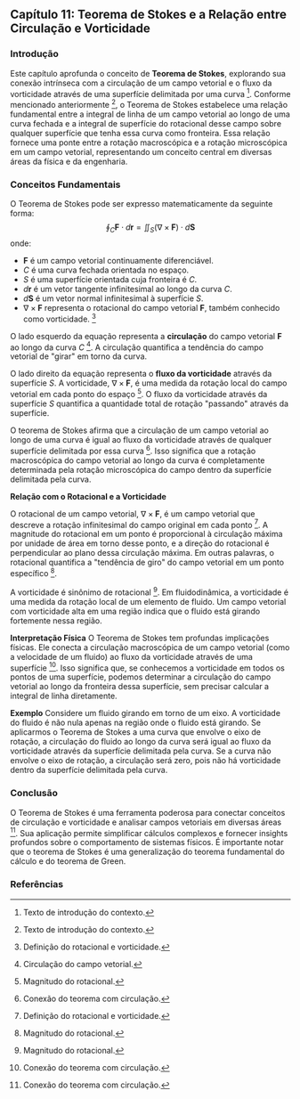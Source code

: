 ## Capítulo 11: Teorema de Stokes e a Relação entre Circulação e Vorticidade

### Introdução
Este capítulo aprofunda o conceito de **Teorema de Stokes**, explorando sua conexão intrínseca com a circulação de um campo vetorial e o fluxo da vorticidade através de uma superfície delimitada por uma curva [^460]. Conforme mencionado anteriormente [^460], o Teorema de Stokes estabelece uma relação fundamental entre a integral de linha de um campo vetorial ao longo de uma curva fechada e a integral de superfície do rotacional desse campo sobre qualquer superfície que tenha essa curva como fronteira. Essa relação fornece uma ponte entre a rotação macroscópica e a rotação microscópica em um campo vetorial, representando um conceito central em diversas áreas da física e da engenharia.

### Conceitos Fundamentais
O Teorema de Stokes pode ser expresso matematicamente da seguinte forma:
$$\oint_C \mathbf{F} \cdot d\mathbf{r} = \iint_S (\nabla \times \mathbf{F}) \cdot d\mathbf{S}$$
onde:
- $\mathbf{F}$ é um campo vetorial continuamente diferenciável.
- $C$ é uma curva fechada orientada no espaço.
- $S$ é uma superfície orientada cuja fronteira é $C$.
- $d\mathbf{r}$ é um vetor tangente infinitesimal ao longo da curva $C$.
- $d\mathbf{S}$ é um vetor normal infinitesimal à superfície $S$.
- $\nabla \times \mathbf{F}$ representa o rotacional do campo vetorial $\mathbf{F}$, também conhecido como vorticidade. [^461]

O lado esquerdo da equação representa a **circulação** do campo vetorial $\mathbf{F}$ ao longo da curva $C$ [^465]. A circulação quantifica a tendência do campo vetorial de "girar" em torno da curva.

O lado direito da equação representa o **fluxo da vorticidade** através da superfície $S$. A vorticidade, $\nabla \times \mathbf{F}$, é uma medida da rotação local do campo vetorial em cada ponto do espaço [^464]. O fluxo da vorticidade através da superfície $S$ quantifica a quantidade total de rotação "passando" através da superfície.

O teorema de Stokes afirma que a circulação de um campo vetorial ao longo de uma curva é igual ao fluxo da vorticidade através de qualquer superfície delimitada por essa curva [^473]. Isso significa que a rotação macroscópica do campo vetorial ao longo da curva é completamente determinada pela rotação microscópica do campo dentro da superfície delimitada pela curva.

**Relação com o Rotacional e a Vorticidade**

O rotacional de um campo vetorial, $\nabla \times \mathbf{F}$, é um campo vetorial que descreve a rotação infinitesimal do campo original em cada ponto [^461]. A magnitude do rotacional em um ponto é proporcional à circulação máxima por unidade de área em torno desse ponto, e a direção do rotacional é perpendicular ao plano dessa circulação máxima. Em outras palavras, o rotacional quantifica a "tendência de giro" do campo vetorial em um ponto específico [^464].

A vorticidade é sinônimo de rotacional [^464]. Em fluidodinâmica, a vorticidade é uma medida da rotação local de um elemento de fluido. Um campo vetorial com vorticidade alta em uma região indica que o fluido está girando fortemente nessa região.

**Interpretação Física**
O Teorema de Stokes tem profundas implicações físicas. Ele conecta a circulação macroscópica de um campo vetorial (como a velocidade de um fluido) ao fluxo da vorticidade através de uma superfície [^473]. Isso significa que, se conhecemos a vorticidade em todos os pontos de uma superfície, podemos determinar a circulação do campo vetorial ao longo da fronteira dessa superfície, sem precisar calcular a integral de linha diretamente.

**Exemplo**
Considere um fluido girando em torno de um eixo. A vorticidade do fluido é não nula apenas na região onde o fluido está girando. Se aplicarmos o Teorema de Stokes a uma curva que envolve o eixo de rotação, a circulação do fluido ao longo da curva será igual ao fluxo da vorticidade através da superfície delimitada pela curva. Se a curva não envolve o eixo de rotação, a circulação será zero, pois não há vorticidade dentro da superfície delimitada pela curva.

### Conclusão
O Teorema de Stokes é uma ferramenta poderosa para conectar conceitos de circulação e vorticidade e analisar campos vetoriais em diversas áreas [^473]. Sua aplicação permite simplificar cálculos complexos e fornecer insights profundos sobre o comportamento de sistemas físicos. É importante notar que o teorema de Stokes é uma generalização do teorema fundamental do cálculo e do teorema de Green.

### Referências
[^460]: Texto de introdução do contexto.
[^461]: Definição do rotacional e vorticidade.
[^464]: Magnitudo do rotacional.
[^465]: Circulação do campo vetorial.
[^473]: Conexão do teorema com circulação.
<!-- END -->